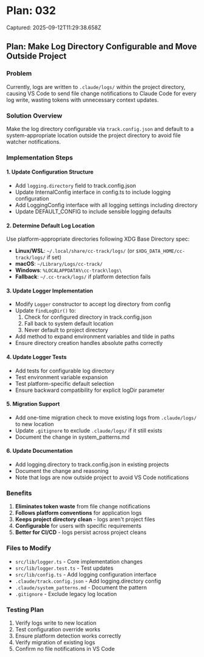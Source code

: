 # Plan: 032

Captured: 2025-09-12T11:29:38.658Z

## Plan: Make Log Directory Configurable and Move Outside Project

### Problem
Currently, logs are written to `.claude/logs/` within the project directory, causing VS Code to send file change notifications to Claude Code for every log write, wasting tokens with unnecessary context updates.

### Solution Overview
Make the log directory configurable via `track.config.json` and default to a system-appropriate location outside the project directory to avoid file watcher notifications.

### Implementation Steps

#### 1. Update Configuration Structure
- Add `logging.directory` field to track.config.json
- Update InternalConfig interface in config.ts to include logging configuration
- Add LoggingConfig interface with all logging settings including directory
- Update DEFAULT_CONFIG to include sensible logging defaults

#### 2. Determine Default Log Location
Use platform-appropriate directories following XDG Base Directory spec:
- **Linux/WSL**: `~/.local/share/cc-track/logs/` (or `$XDG_DATA_HOME/cc-track/logs/` if set)
- **macOS**: `~/Library/Logs/cc-track/`
- **Windows**: `%LOCALAPPDATA%\cc-track\logs\`
- **Fallback**: `~/.cc-track/logs/` if platform detection fails

#### 3. Update Logger Implementation
- Modify `Logger` constructor to accept log directory from config
- Update `findLogDir()` to:
  1. Check for configured directory in track.config.json
  2. Fall back to system default location
  3. Never default to project directory
- Add method to expand environment variables and tilde in paths
- Ensure directory creation handles absolute paths correctly

#### 4. Update Logger Tests
- Add tests for configurable log directory
- Test environment variable expansion
- Test platform-specific default selection
- Ensure backward compatibility for explicit logDir parameter

#### 5. Migration Support
- Add one-time migration check to move existing logs from `.claude/logs/` to new location
- Update `.gitignore` to exclude `.claude/logs/` if it still exists
- Document the change in system_patterns.md

#### 6. Update Documentation
- Add logging.directory to track.config.json in existing projects
- Document the change and reasoning
- Note that logs are now outside project to avoid VS Code notifications

### Benefits
1. **Eliminates token waste** from file change notifications
2. **Follows platform conventions** for application logs
3. **Keeps project directory clean** - logs aren't project files
4. **Configurable** for users with specific requirements
5. **Better for CI/CD** - logs persist across project cleans

### Files to Modify
- `src/lib/logger.ts` - Core implementation changes
- `src/lib/logger.test.ts` - Test updates
- `src/lib/config.ts` - Add logging configuration interface
- `.claude/track.config.json` - Add logging.directory config
- `.claude/system_patterns.md` - Document the pattern
- `.gitignore` - Exclude legacy log location

### Testing Plan
1. Verify logs write to new location
2. Test configuration override works
3. Ensure platform detection works correctly
4. Verify migration of existing logs
5. Confirm no file notifications in VS Code